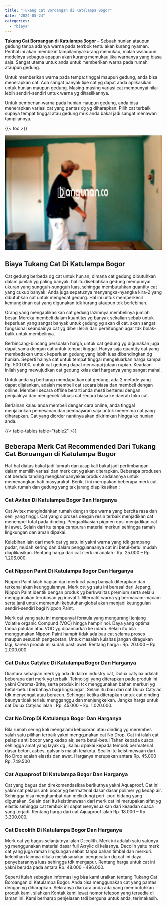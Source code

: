 ```yaml
---
title: "Tukang Cat Boroangan di Katulampa Bogor"
date: "2024-05-24"
categories: 
  - "biaya"
---
```


**Tukang Cat Boroangan di Katulampa Bogor** – Sebuah hunian ataupun gedung tanpa adanya warna pada tembok tentu akan kurang nyaman. Perihal ini akan membikin tampilannya kurang memukau, malah walaupun modelnya sebagus apapun akan kurang memukau jika warnanya yang biasa saja. Sangat utama untuk anda untuk memberikan warna pada rumah ataupun gedung.

Untuk memberikan warna pada tempat tinggal maupun gedung, anda bisa menerapkan cat. Ada sangat banyak tipe cat yg dapat anda aplikasikan untuk hunian maupun gedung. Masing-masing variasi cat mempunyai nilai lebih sendiri-sendiri untuk warna yg dihasilkannya.

Untuk pemberian warna pada hunian maupun gedung, anda bisa menerapkan variasi cat yang pantas dg yg diharapkan. Pilih cat terbaik supaya tempat tinggal atau gedung milik anda bakal jadi sangat menawan tampilannya.

{{< toc >}}

![Tukang Cat Boroangan di Katulampa Bogor](/images/jasa-cat-murah22.png)

## Biaya Tukang Cat Di Katulampa Bogor

Cat gedung berbeda dg cat untuk hunian, dimana cat gedung dibutuhkan dalam jumlah yg paling banyak. hal itu disebabkan gedung mempunyai ukuran yang sungguh-sungguh luas, sehingga membutuhkan quantity cat yang cukup banyak. Anda juga sepatutnya menyangka-nyangka kira-2 yang dibutuhkan cat untuk mengecat gedung. Hal ini untuk memperkecil kemungkinan cat yang digunakan tdk kurang ataupun tdk berlebihan.

Orang yang mengaplikasikan cat gedung lazimnya membelinya jumlah besar. Mereka membeli dalam kuantitas yg banyak sekalian sebab untuk keperluan yang sangat banyak untuk gedung yg akan di cat. akan sangat fungsional seandainya cat yg dibeli lebih dari perhitungan agar tdk bolak-balik untuk membelinya.

Berbincang-bincang persoalan harga, untuk cat gedung yg digunakan juga dapat sama dengan cat untuk tempat tinggal. Hanya saja quantity cat yang membedakan untuk keperluan gedung yang lebih luas dibandingkan dg hunian. Seperti halnya cat untuk tempat tinggal mengeluarkan harga sampai Rp. 500.000, untuk cat gedung dapat mencapai jutaan rupiah. Keadaan inilah yang mewujudkan cat gedung kelas dari harganya yang sangat mahal.

Untuk anda yg berharap mendapatkan cat gedung, ada 2 metode yang dapat dijalankan, adalah membeli cat secara biasa dan membeli dengan online. Membeli secara offline berarti anda mesti bertemu dengan penjualnya dan mengecek situasi cat secara biasa ke daerah toko cat.

Berlainan kalau anda membeli dengan cara online, anda tinggal menjalankan pemesanan dan pembayaran saja untuk menerima cat yang diharapkan. Cat yang diorder nantinya akan dikirimkan hingga ke hunian anda.

{{< table-tables table="table2" >}}

## Beberapa Merk Cat Recommended Dari Tukang Cat Boroangan di Katulampa Bogor

Hal-hal diatas bakal jadi lumrah dan acap kali bakal jadi pertimbangan dalam memilih variasi dan merk cat yg akan diterapkan. Beberapa produsen cat beradu tanding mengkampanyekan produk andalannya untuk memenangkan hati masyarakat. Berikut ini merupakan beberapa merk cat untuk rumah dan gedung yang tak jarang diaplikasikan :

### Cat Avitex Di Katulampa Bogor Dan Harganya

Cat Avitex mengindahkan rumah dengan tipe warna yang bercita rasa dan seni yang tinggi. Cat yang diproses dengan resin terbaik menjadikan cat menempel total pada dinding. Pengaplikasian pigmen opsi menjadikan cat ini awet. Selain dari itu tanpa campuran material merkuri sehingga ramah lingkungan dan aman dipakai.

Kelebihan lain dari merk cat yg satu ini yakni warna yang tdk gampang pudar, mudah kering dan dalam pengguanaanya cat ini betul-betul mudah diaplikasikan. Rentang harga dari cat merk ini adalah : Rp. 25.000 – Rp. 1.206.000.

### Cat Nippon Paint Di Katulampa Bogor Dan Harganya

Nippon Paint ialah bagian dari merk cat yang banyak diterapkan dan terkenal akan keunggulannya. Merk cat yg satu ini berasal dari Jepang, Nippon Paint identik dengan produk yg berkwalitas premium serta selalu menggunakan terobosan yg inovatif. Alternatif warna yg bermacam-macam serta janji untuk memenuhi kebutuhan global akan menjadi keunggulan sendiri-sendiri bagi Nippon Paint.

Merk cat yang satu ini mempunyai formula yang mengurangi jenjang Volatile organic Compund (VOC) hingga hampir nol. Daya yang optimal tanpa polutan atau VOC yg dipancarkan ke udara. Selain itu bila menggunakan Nippon Paint hampir tidak ada bau cat selama proses maupun sesudah pengecetan. Untuk masalah kulaitas jangan diragukan lagi, karena produk ini sudah pasti awet. Rentang harga : Rp. 20.000 – Rp. 2.000.000.

### Cat Dulux Catylac Di Katulampa Bogor Dan Harganya

Diantara sebagian merk yg ada di dalam industry cat, Dulux catylax adalah beberapa dari merk yg terbaik. Teknologi yang diterapkan pada produk ini yakni Chroma-Brite, serta produk ini tdk menggunakan bahan merkuri yg betul-betul berbahaya bagi lingkungan. Selain itu bau dari cat Dulux Catylac tdk menyengat atau beracun. Sehingga ketika diterapkan untuk cat dinding baunya tidak terlalu mengganggu dan menjengkelkan. Jangka harga untuk cat Dulux Catylac ialah : Rp. 45.000 – Rp. 1.020.000.

### Cat No Drop Di Katulampa Bogor Dan Harganya

Bila rumah sering kali mengalami kebocoran atau dinding yg merembes salah satu pilihan terbaik yakni menggunakan cat No Drop. Cat ini ialah cat pelapis anti bocor yang kedap air, serta betul-betul Tahan kepada cuaca sehingga amat yang layak dg jikalau dipakai kepada tembok bermaterial dasar beton, asbes, galvanis malah terakota. Sealin itu keistimewaan dari No Drop adalah elastis dan awet. Harganya merupakan antara Rp. 45.000 – Rp. 749.500

### Cat Aquaproof Di Katulampa Bogor Dan Harganya

Cat yang bagus dan direkomendasikan berikutnya yakni Aquaproof. Cat ini yakni cat pelapis anti bocor yg bermaterial dasar dasar polimer yg kedap air. Sehingga bisa menghambat dan melindungi pori- pori bidang yang digunakan. Selain dari itu keistimewaan dari merk cat ini merupakan sifat yg elastis sehingga cat tembok ini dapat menyesuaikan dari keaadan cuaca yang terjadi. Rentang harga dari cat Aquaproof ialah Rp. 18.000 – Rp. 3.300.000.

### Cat Decolith Di Katulampa Bogor Dan Harganya

Merk cat yg bagus selanjutnya ialah Decolith. Merk ini adalah satu satunya yg menggunakan material dasar full Acrylic di kelasnya. Decolih yaitu merk cat yang juga ramah lingkungan sebab tanpa bahan timbal dan merkuri. kelebihan lainnya dikala melaksanakan pengecatan dg cat ini daya penyebarannya luas sehingga tdk mengapur. Rentang harga untuk cat ini yakni berada pada antara Rp. 48.000 – 496.000.

Seperti itulah sebagian informasi yg bisa kami uraikan tentang Tukang Cat Boroangan di Katulampa Bogor. Anda bisa menggunakan cat yang pantas dengan yg diharapkan. Sekiranya diantara anda ada yang membutuhkan produk kami, silahkan Kontak kami lewat nomor telepon yang tersedia di laman ini. Kami berharap penjelasan tadi berguna untuk anda, terimakasih.
